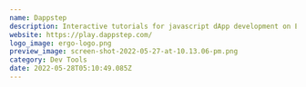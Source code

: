 ```yaml
---
name: Dappstep
description: Interactive tutorials for javascript dApp development on Ergo Platform.
website: https://play.dappstep.com/
logo_image: ergo-logo.png
preview_image: screen-shot-2022-05-27-at-10.13.06-pm.png
category: Dev Tools
date: 2022-05-28T05:10:49.085Z
---
```

